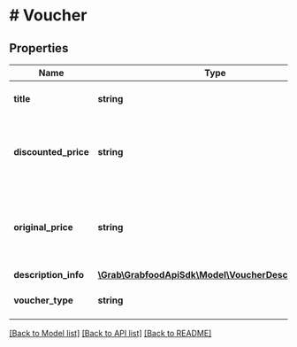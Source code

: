 # # Voucher

## Properties

Name | Type | Description | Notes
------------ | ------------- | ------------- | -------------
**title** | **string** | The title of the voucher. | [optional]
**discounted_price** | **string** | The amount paid after discount is applied in local currency. | [optional]
**original_price** | **string** | The original amount before discount is applied in local currency. | [optional]
**description_info** | [**\Grab\GrabfoodApiSdk\Model\VoucherDescriptionInfo**](VoucherDescriptionInfo.md) |  | [optional]
**voucher_type** | **string** | The type of the dine-in voucher. | [optional]

[[Back to Model list]](../../README.md#models) [[Back to API list]](../../README.md#endpoints) [[Back to README]](../../README.md)
